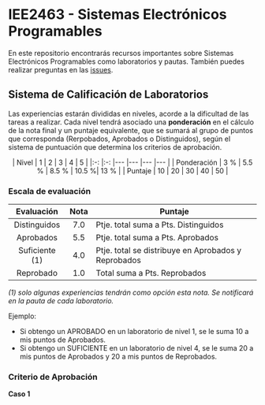 # IEE2463 - Sistemas Electrónicos Programables

En este repositorio encontrarás recursos importantes sobre Sistemas Electrónicos Programables como laboratorios y pautas. También puedes realizar preguntas en las [issues](../../issues).

## Sistema de Calificación de Laboratorios

Las experiencias estarán divididas en niveles, acorde a la dificultad de las tareas a
realizar. Cada nivel tendrá asociado una **ponderación** en el cálculo de la nota final y un puntaje equivalente, que se sumará al grupo de puntos que corresponda
(Rerpobados, Aprobados o Distinguidos), según el sistema de puntuación que
determina los criterios de aprobación.

<center>
| Nivel			| 1  	|  2 	|  3 	|  4 	| 5  	|
|:-:			|:-:	|---	|---	|---	|---	|
| Ponderación 	| 3 %	| 5.5 % | 8.5 %	| 10.5 %| 13 %  |
| Puntaje		| 10  	| 20  	| 30 	| 40  	| 50  	|
</center>

### Escala de evaluación

| Evaluación 	| Nota 	|	Puntaje 							|
|:-:			|:-:	|---	|
| Distinguidos 	| 7.0	| Ptje. total suma a Pts. Distinguidos 	|
| Aprobados 	| 5.5	| Ptje. total suma a Pts. Aprobados 	|
| Suficiente (1)| 4.0	| Ptje. total se distribuye en Aprobados y Reprobados 		|
| Reprobado 	| 1.0	| Total suma a Pts. Reprobados 		|

_(1) solo algunas experiencias tendrán como opción esta nota. Se
notificará en la pauta de cada laboratorio._

Ejemplo:
- Si obtengo un APROBADO en un laboratorio de nivel 1, se le suma 10 a mis puntos de Aprobados.
- Si obtengo un SUFICIENTE en un laboratorio de nivel 4, se le suma 20 a mis puntos de Aprobados y 20 a mis puntos de Reprobados. 

### Criterio de Aprobación

**Caso  1**


